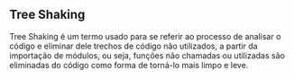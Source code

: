 ## Tree Shaking

Tree Shaking é um termo usado para se referir ao processo de analisar o código e eliminar dele trechos de código não utilizados, a partir da importação de módulos, ou seja, funções não chamadas ou utilizadas são eliminadas do código como forma de torná-lo mais limpo e leve.
